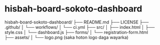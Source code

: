 # hisbah-board-sokoto-dashboard
hisbah-board-sokoto-dashboard/ ├── README.md ├── LICENSE ├── .github/ │   └── workflows/ │       └── ci.yml ├── src/ │   ├── index.html │   ├── style.css │   └── dashboard.js ├── forms/ │   └── registration-form.html ├── assets/ │   └── logo.png (saka hoton logo daga wayarka)
